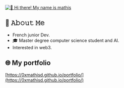 [<img src="https://raw.githubusercontent.com/0xmathisd/0xmathisd/main/intro.gif" alt="👋 Hi there! My name is mathis" title="👋 Hi there! My name is mathis"/>](https://0xmathisd.github.io/portfolio/)

## :book: 𝙰𝚋𝚘𝚞𝚝 𝙼𝚎

- French junior Dev.
- 🎓 Master degree computer science student and AI.
- Interested in web3.

## 🌐 My portfolio

[https://0xmathisd.github.io/portfolio/](https://0xmathisd.github.io/portfolio/)
